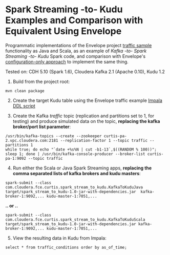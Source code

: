 # Spark Streaming -to- Kudu Examples and Comparison with Equivalent Using Envelope

Programmatic implementations of the Envelope project [traffic sample](https://github.com/cloudera-labs/envelope/tree/master/examples/traffic) functionality as Java and Scala, as an example of *Kafka -to- Spark Streaming -to- Kudu* Spark code, and comparison with Envelope's [configuration-only approach](https://github.com/cloudera-labs/envelope/blob/master/examples/traffic/traffic.conf) to implement the same thing.

Tested on: CDH 5.10 (Spark 1.6), Cloudera Kafka 2.1 (Apache 0.10), Kudu 1.2

1. Build from the project root:
```
mvn clean package
```

2. Create the target Kudu table using the Envelope traffic example [Impala DDL script](https://github.com/cloudera-labs/envelope/blob/master/examples/traffic/create_traffic_conditions.sql)

3. Create the Kafka *traffic* topic (replication and partitions set to 1, for testing) and produce simulated data on the topic, **replacing the kafka broker/port list parameter**:
```
/usr/bin/kafka-topics --create --zookeeper curtis-pa-2.vpc.cloudera.com:2181 --replication-factor 1 --topic traffic --partitions 1
while true; do echo "`date +%s%N | cut -b1-13`,$((RANDOM % 100))"; sleep 1; done | /usr/bin/kafka-console-producer --broker-list curtis-pa-1:9092 --topic traffic
```

4. Run either the Scala or Java Spark Streaming apps, **replacing the comma separated lists of kafka brokers and kudu masters**:
```
spark-submit --class com.cloudera.fce.curtis.spark_stream_to_kudu.KafkaToKuduJava target/spark_stream_to_kudu-1.0-jar-with-dependencies.jar  kafka-broker-1:9092,... kudu-master-1:7051,...
```
**.. or ..**
```
spark-submit --class com.cloudera.fce.curtis.spark_stream_to_kudu.KafkaToKuduScala target/spark_stream_to_kudu-1.0-jar-with-dependencies.jar kafka-broker-1:9092,... kudu-master-1:7051,...
```

5. View the resulting data in Kudu from Impala:
```
select * from traffic_conditions order by as_of_time;
```
